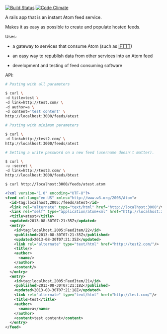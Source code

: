 [![Build Status](https://travis-ci.org/mmb/feed_boom.png)](https://travis-ci.org/mmb/feed_boom)
[![Code Climate](https://codeclimate.com/github/mmb/feed_boom.png)](https://codeclimate.com/github/mmb/feed_boom)

A rails app that is an instant Atom feed service.

Makes it as easy as possible to create and populate hosted feeds.

Uses:

* a gateway to services that consume Atom (such as [IFTTT](https://ifttt.com/))

* an easy way to republish data from other services into an Atom feed

* development and testing of feed consuming software

API:

```sh
# Posting with all parameters

$ curl \
-d title=test \
-d link=http://test.com/ \
-d author=a \
-d content='test content' \
http://localhost:3000/feeds/atest

# Posting with minimum parameters

$ curl \
-d link=http://test2.com/ \
http://localhost:3000/feeds/atest

# Setting a write password on a new feed (username doesn't matter).

$ curl \
-u :secret \
-d link=http://test3.com/ \
http://localhost:3000/feeds/btest

$ curl http://localhost:3000/feeds/atest.atom
```

```xml
<?xml version="1.0" encoding="UTF-8"?>
<feed xml:lang="en-US" xmlns="http://www.w3.org/2005/Atom">
  <id>tag:localhost,2005:/feeds/atest</id>
  <link rel="alternate" type="text/html" href="http://localhost:3000"/>
  <link rel="self" type="application/atom+xml" href="http://localhost:3000/feeds/atest.atom"/>
  <title>atest</title>
  <updated>2013-08-30T07:21:35Z</updated>
  <entry>
    <id>tag:localhost,2005:FeedItem/22</id>
    <published>2013-08-30T07:21:35Z</published>
    <updated>2013-08-30T07:21:35Z</updated>
    <link rel="alternate" type="text/html" href="http://test2.com/"/>
    <title/>
    <author>
      <name/>
    </author>
    <content/>
  </entry>
  <entry>
    <id>tag:localhost,2005:FeedItem/21</id>
    <published>2013-08-30T07:21:18Z</published>
    <updated>2013-08-30T07:21:18Z</updated>
    <link rel="alternate" type="text/html" href="http://test.com/"/>
    <title>test</title>
    <author>
      <name>a</name>
    </author>
    <content>test content</content>
  </entry>
</feed>
```
